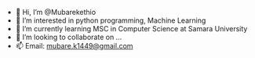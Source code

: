 - 👋 Hi, I’m @Mubarekethio
- 👀 I’m interested in python programming, Machine Learning 
- 🌱 I’m currently learning MSC in Computer Science at Samara University 
- 💞️ I’m looking to collaborate on ...
- 📫 Email: mubare.k1449@gmail.com

<!---
Mubarekethio/Mubarekethio is a ✨ special ✨ repository because its `README.md` (this file) appears on your GitHub profile.
You can click the Preview link to take a look at your changes.
--->
